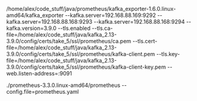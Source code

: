 /home/alex/code_stuff/java/prometheus/kafka_exporter-1.6.0.linux-amd64/kafka_exporter   --kafka.server=192.168.88.169:9292 --kafka.server=192.168.88.168:9293 --kafka.server=192.168.88.168:9294   --kafka.version=3.9.0   --tls.enabled   --tls.ca-file=/home/alex/code_stuff/java/kafka_2.13-3.9.0/config/certs/take_5/ssl/prometheus/ca.pem   --tls.cert-file=/home/alex/code_stuff/java/kafka_2.13-3.9.0/config/certs/take_5/ssl/prometheus/kafka-client.pem   --tls.key-file=/home/alex/code_stuff/java/kafka_2.13-3.9.0/config/certs/take_5/ssl/prometheus/kafka-client-key.pem   --web.listen-address=:9091

./prometheus-3.3.0.linux-amd64/prometheus --config.file=prometheus.yaml


